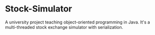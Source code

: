 # Stock-Simulator
A university project teaching object-oriented programming in Java. It's a multi-threaded stock exchange simulator with serialization.

